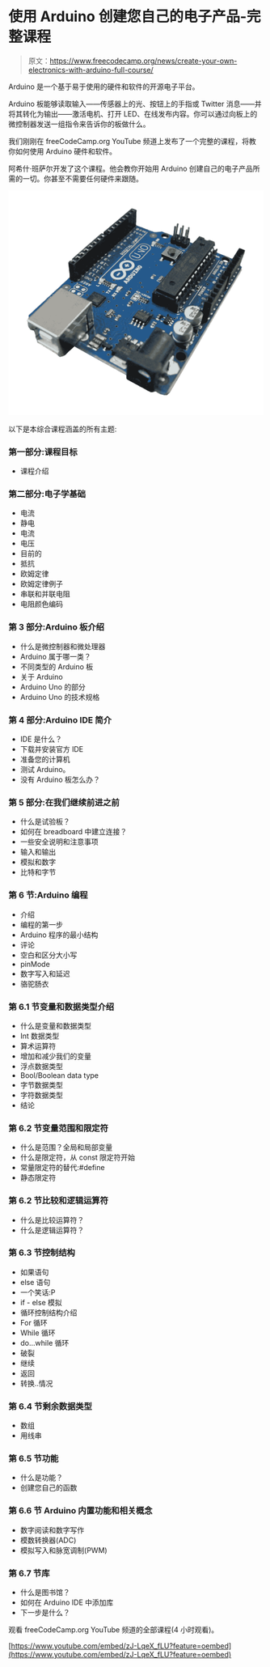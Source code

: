 # 使用 Arduino 创建您自己的电子产品-完整课程

> 原文：<https://www.freecodecamp.org/news/create-your-own-electronics-with-arduino-full-course/>

Arduino 是一个基于易于使用的硬件和软件的开源电子平台。

Arduino 板能够读取输入——传感器上的光、按钮上的手指或 Twitter 消息——并将其转化为输出——激活电机、打开 LED、在线发布内容。你可以通过向板上的微控制器发送一组指令来告诉你的板做什么。

我们刚刚在 freeCodeCamp.org YouTube 频道上发布了一个完整的课程，将教你如何使用 Arduino 硬件和软件。

阿希什·班萨尔开发了这个课程。他会教你开始用 Arduino 创建自己的电子产品所需的一切。你甚至不需要任何硬件来跟随。

![Arduino-uno-perspective-transparent](img/5a31b950d971da7d424f5e1c583c0589.png)

以下是本综合课程涵盖的所有主题:

### 第一部分:课程目标

*   课程介绍

### 第二部分:电子学基础

*   电流
*   静电
*   电流
*   电压
*   目前的
*   抵抗
*   欧姆定律
*   欧姆定律例子
*   串联和并联电阻
*   电阻颜色编码

### 第 3 部分:Arduino 板介绍

*   什么是微控制器和微处理器
*   Arduino 属于哪一类？
*   不同类型的 Arduino 板
*   关于 Arduino
*   Arduino Uno 的部分
*   Arduino Uno 的技术规格

### 第 4 部分:Arduino IDE 简介

*   IDE 是什么？
*   下载并安装官方 IDE
*   准备您的计算机
*   测试 Arduino。
*   没有 Arduino 板怎么办？

### 第 5 部分:在我们继续前进之前

*   什么是试验板？
*   如何在 breadboard 中建立连接？
*   一些安全说明和注意事项
*   输入和输出
*   模拟和数字
*   比特和字节

### 第 6 节:Arduino 编程

*   介绍
*   编程的第一步
*   Arduino 程序的最小结构
*   评论
*   空白和区分大小写
*   pinMode
*   数字写入和延迟
*   骆驼肠衣

### 第 6.1 节变量和数据类型介绍

*   什么是变量和数据类型
*   Int 数据类型
*   算术运算符
*   增加和减少我们的变量
*   浮点数据类型
*   Bool/Boolean data type
*   字节数据类型
*   字符数据类型
*   结论

### 第 6.2 节变量范围和限定符

*   什么是范围？全局和局部变量
*   什么是限定符，从 const 限定符开始
*   常量限定符的替代:#define
*   静态限定符

### 第 6.2 节比较和逻辑运算符

*   什么是比较运算符？
*   什么是逻辑运算符？

### 第 6.3 节控制结构

*   如果语句
*   else 语句
*   一个笑话:P
*   if - else 模拟
*   循环控制结构介绍
*   For 循环
*   While 循环
*   do…while 循环
*   破裂
*   继续
*   返回
*   转换..情况

### 第 6.4 节剩余数据类型

*   数组
*   用线串

### 第 6.5 节功能

*   什么是功能？
*   创建您自己的函数

### 第 6.6 节 Arduino 内置功能和相关概念

*   数字阅读和数字写作
*   模数转换器(ADC)
*   模拟写入和脉宽调制(PWM)

### 第 6.7 节库

*   什么是图书馆？
*   如何在 Arduino IDE 中添加库
*   下一步是什么？

观看 freeCodeCamp.org YouTube 频道的全部课程(4 小时观看)。

[https://www.youtube.com/embed/zJ-LqeX_fLU?feature=oembed](https://www.youtube.com/embed/zJ-LqeX_fLU?feature=oembed)